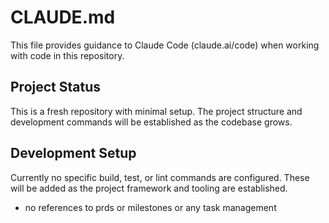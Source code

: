 # CLAUDE.md

This file provides guidance to Claude Code (claude.ai/code) when working with code in this repository.

## Project Status

This is a fresh repository with minimal setup. The project structure and development commands will be established as the codebase grows.

## Development Setup

Currently no specific build, test, or lint commands are configured. These will be added as the project framework and tooling are established.
- no references to prds or milestones or any task management